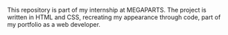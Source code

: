 This repository is part of my internship at MEGAPARTS.
The project is written in HTML and CSS,     recreating my appearance through code, part of my portfolio as a web developer.